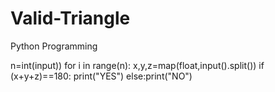 # Valid-Triangle
Python Programming

n=int(input))
for i in range(n):
    x,y,z=map(float,input().split())
    if (x+y+z)==180:
        print("YES")
    else:print("NO")  
